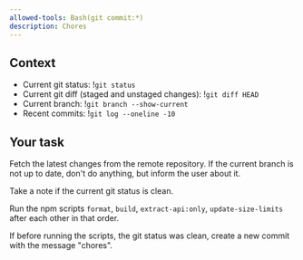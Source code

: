 ```yaml
---
allowed-tools: Bash(git commit:*)
description: Chores
---
```


## Context

- Current git status: !`git status`
- Current git diff (staged and unstaged changes): !`git diff HEAD`
- Current branch: !`git branch --show-current`
- Recent commits: !`git log --oneline -10`

## Your task

Fetch the latest changes from the remote repository. If the current branch is not up to date, don't do anything, but inform the user about it.

Take a note if the current git status is clean.

Run the npm scripts `format`, `build`, `extract-api:only`, `update-size-limits` after each other in that order.

If before running the scripts, the git status was clean, create a new commit with the message "chores".
